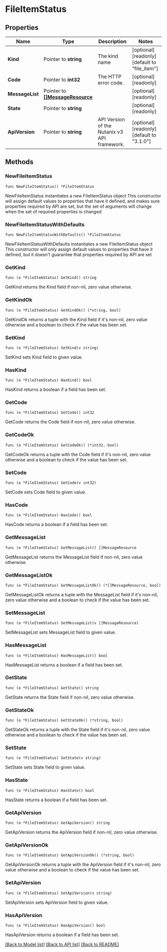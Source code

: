 # FileItemStatus

## Properties

Name | Type | Description | Notes
------------ | ------------- | ------------- | -------------
**Kind** | Pointer to **string** | The kind name | [optional] [readonly] [default to "file_item"]
**Code** | Pointer to **int32** | The HTTP error code. | [optional] [readonly] 
**MessageList** | Pointer to [**[]MessageResource**](MessageResource.md) |  | [optional] [readonly] 
**State** | Pointer to **string** |  | [optional] [readonly] 
**ApiVersion** | Pointer to **string** | API Version of the Nutanix v3 API framework. | [optional] [readonly] [default to "3.1.0"]

## Methods

### NewFileItemStatus

`func NewFileItemStatus() *FileItemStatus`

NewFileItemStatus instantiates a new FileItemStatus object
This constructor will assign default values to properties that have it defined,
and makes sure properties required by API are set, but the set of arguments
will change when the set of required properties is changed

### NewFileItemStatusWithDefaults

`func NewFileItemStatusWithDefaults() *FileItemStatus`

NewFileItemStatusWithDefaults instantiates a new FileItemStatus object
This constructor will only assign default values to properties that have it defined,
but it doesn't guarantee that properties required by API are set

### GetKind

`func (o *FileItemStatus) GetKind() string`

GetKind returns the Kind field if non-nil, zero value otherwise.

### GetKindOk

`func (o *FileItemStatus) GetKindOk() (*string, bool)`

GetKindOk returns a tuple with the Kind field if it's non-nil, zero value otherwise
and a boolean to check if the value has been set.

### SetKind

`func (o *FileItemStatus) SetKind(v string)`

SetKind sets Kind field to given value.

### HasKind

`func (o *FileItemStatus) HasKind() bool`

HasKind returns a boolean if a field has been set.

### GetCode

`func (o *FileItemStatus) GetCode() int32`

GetCode returns the Code field if non-nil, zero value otherwise.

### GetCodeOk

`func (o *FileItemStatus) GetCodeOk() (*int32, bool)`

GetCodeOk returns a tuple with the Code field if it's non-nil, zero value otherwise
and a boolean to check if the value has been set.

### SetCode

`func (o *FileItemStatus) SetCode(v int32)`

SetCode sets Code field to given value.

### HasCode

`func (o *FileItemStatus) HasCode() bool`

HasCode returns a boolean if a field has been set.

### GetMessageList

`func (o *FileItemStatus) GetMessageList() []MessageResource`

GetMessageList returns the MessageList field if non-nil, zero value otherwise.

### GetMessageListOk

`func (o *FileItemStatus) GetMessageListOk() (*[]MessageResource, bool)`

GetMessageListOk returns a tuple with the MessageList field if it's non-nil, zero value otherwise
and a boolean to check if the value has been set.

### SetMessageList

`func (o *FileItemStatus) SetMessageList(v []MessageResource)`

SetMessageList sets MessageList field to given value.

### HasMessageList

`func (o *FileItemStatus) HasMessageList() bool`

HasMessageList returns a boolean if a field has been set.

### GetState

`func (o *FileItemStatus) GetState() string`

GetState returns the State field if non-nil, zero value otherwise.

### GetStateOk

`func (o *FileItemStatus) GetStateOk() (*string, bool)`

GetStateOk returns a tuple with the State field if it's non-nil, zero value otherwise
and a boolean to check if the value has been set.

### SetState

`func (o *FileItemStatus) SetState(v string)`

SetState sets State field to given value.

### HasState

`func (o *FileItemStatus) HasState() bool`

HasState returns a boolean if a field has been set.

### GetApiVersion

`func (o *FileItemStatus) GetApiVersion() string`

GetApiVersion returns the ApiVersion field if non-nil, zero value otherwise.

### GetApiVersionOk

`func (o *FileItemStatus) GetApiVersionOk() (*string, bool)`

GetApiVersionOk returns a tuple with the ApiVersion field if it's non-nil, zero value otherwise
and a boolean to check if the value has been set.

### SetApiVersion

`func (o *FileItemStatus) SetApiVersion(v string)`

SetApiVersion sets ApiVersion field to given value.

### HasApiVersion

`func (o *FileItemStatus) HasApiVersion() bool`

HasApiVersion returns a boolean if a field has been set.


[[Back to Model list]](../README.md#documentation-for-models) [[Back to API list]](../README.md#documentation-for-api-endpoints) [[Back to README]](../README.md)


